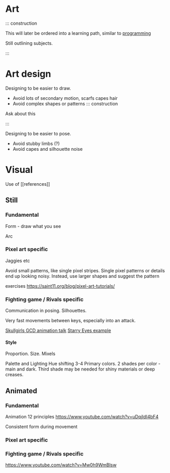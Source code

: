 # Art

::: construction

This will later be ordered into a learning path, similar to [programming](../programming/learning_path)

Still outlining subjects.

:::

# Art design

Designing to be easier to draw.

- Avoid lots of secondary motion, scarfs capes hair
- Avoid complex shapes or patterns
  ::: construction

Ask about this

:::

Designing to be easier to pose.

- Avoid stubby limbs (?)
- Avoid capes and silhouette noise

# Visual

Use of [[references]]

## Still

### Fundamental

Form - draw what you see

Arc

### Pixel art specific

Jaggies etc

Avoid small patterns, like single pixel stripes. Single pixel patterns or details end up looking noisy. Instead, use
larger shapes and suggest the pattern

exercises https://saint11.org/blog/pixel-art-tutorials/

### Fighting game / Rivals specific

Communication in posing. Silhouettes.

Very fast movements between keys, especially into an attack.

[Skullgirls GCD animation talk](https://www.youtube.com/watch?v=Mw0h9WmBlsw&t=0s)
[Starry Eyes example](https://youtu.be/C12GFdfteIo?t=2014)

#### Style

Proportion. Size. Mixels

Palette and Lighting Hue shifting 3-4 Primary colors. 2 shades per color - main and dark. Third shade may be needed for
shiny materials or deep creases.

## Animated

### Fundamental

Animation 12 principles https://www.youtube.com/watch?v=uDqjIdI4bF4

Consistent form during movement
[](https://www.youtube.com/watch?v=C12GFdfteIo&t=1400s)
[](https://youtu.be/C12GFdfteIo?t=201)

### Pixel art specific

### Fighting game / Rivals specific

https://www.youtube.com/watch?v=Mw0h9WmBlsw




